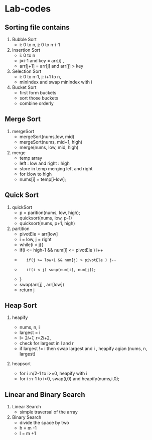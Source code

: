 # Lab-codes

## Sorting file contains 
 1. Bubble Sort 
    - i: 0 to n, j: 0 to n-i-1
 2. Insertion Sort
    - i: 0 to n
    - j=i-1 and key = arr[i] , 
    - arr[j+1] = arr[j] and arr[j] > key
 3. Selection Sort 
    - i: 0 to n-1, j: i+1 to n, 
    - minIndex and swap minIndex with i
 4. Bucket Sort 
    - first form buckets
    - sort those buckets
    - combine orderly

## Merge Sort 
1. mergeSort 
    - mergeSort(nums,low, mid)
    - mergeSort(nums, mid+1, high)
    - merge(nums, low, mid, high)
2. merge
    - temp array
    - left : low and right : high
    - store in temp merging left and right
    - for i:low to high
    - nums[i] = temp[i-low];

## Quick Sort 
1. quickSort
    - p = parition(nums, low, high);
    - quicksort(nums, low, p-1)
    - quicksort(nums, p+1, high)
2. partition
    - pivotEle = arr[low]
    - i = low, j = right
    - while(i < j){
    - if(i <= high-1 && num[i] <= pivotEle ) i++
    -        if(j >= low+1 && num[j] > pivotEle ) j--
    -        if(i < j) swap(num[i], num[j]);
    -    }
    - swap(arr[j] , arr[low])
    - return j
    
## Heap Sort 
1. heapify
    - nums, n, i
    - largest = i
    - l= 2*i+1, r=2*i+2, 
    - check for largest in l and r
    - if largest != i then swap largest and i , heapify agian (nums, n, largest)

2. heapsort
    - for i :n/2-1 to i>=0, heapify with i
    - for i :n-1 to i>0, swap(i,0) and heapify(nums,i,0);


## Linear and Binary Search
1. Linear Search 
    - simple traversal of the array
2. Binary Search
    - divide the space by two
    - h = m -1
    - l = m +1